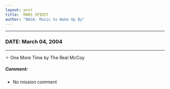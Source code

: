 ```yaml
---
layout: post
title:  MARS SPIRIT
author: "NASA: Music to Wake Up By"
---
```


----
### DATE: March 04, 2004
----
✧ One More Time by The Real McCoy

##### Comment:
* No mission comment
